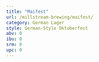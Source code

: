 ```yaml
---
title: "Maifest"
url: /millstream-brewing/maifest/
category: German Lager
style: German-Style Oktoberfest
abv: 0
ibu: 0
srm: 0
upc: 0
---
```


